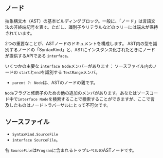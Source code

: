 ## ノード
抽象構文木（AST）の基本ビルディングブロック。一般に、「ノード」は言語文法の非終端記号を表す。ただし、識別子やリテラルなどのツリーには端末が保持されています。

2つの重要なことが、ASTノードのドキュメントを構成します。 AST内の型を識別するノードの「SyntaxKind」と、ASTにインスタンス化されたときにノードが提供するAPIである `interface`。

いくつかの主要な `interface Node`メンバーがあります：
ソースファイル内のノードの `start`と`end`を識別する `TextRange`メンバ。
* `parent ?: Node`は、ASTのノードの親です。

`Node`フラグと修飾子のための他の追加のメンバがあります。あなたはソースコード中で`interface Node`を検索することで検索することができますが、ここで言及したものはノードトラバーサルにとって不可欠です。

## ソースファイル

* `SyntaxKind.SourceFile`
* `interface SourceFile`。

各 `SourceFile`は`Program`に含まれるトップレベルのASTノードです。
